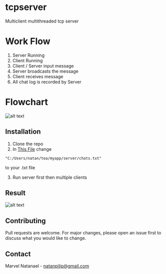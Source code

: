 # tcpserver
Multiclient multithreaded tcp server
# Work Flow
1. Server Running
2. Client Running
3. Client / Server input message
4. Server broadcasts the message
5. Client receives message
6. All chat log is recorded by Server
# Flowchart
![alt text](https://github.com/marvel-natanael/tcpserver/blob/main/tcpflow%20(1).png?raw=true)
## Installation
1. Clone the repo
2. In [This File](/server.cs) change
```
"C:/Users/natan/tea/myapp/server/chats.txt"
```
to your .txt file

3. Run server first then multiple clients
## Result
![alt text](https://github.com/marvel-natanael/tcpserver/blob/main/Image%201.png?raw=true)
## Contributing
Pull requests are welcome. For major changes, please open an issue first to discuss what you would like to change.

## Contact
Marvel Natanael - natanpilip@gmail.com
